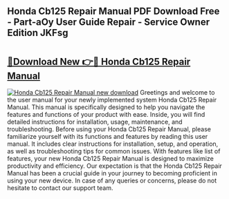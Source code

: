 ## Honda Cb125 Repair Manual PDF Download Free - Part-aOy User Guide Repair - Service Owner Edition JKFsg

# <h2><a href="http://bc90842.oget.top/?id=Honda+Cb125+Repair+Manual">🔗Download New 👉🔴 Honda Cb125 Repair Manual</a></h2>

[![Honda Cb125 Repair Manual new download](https://i.imgur.com/5g1atiW.png)](http://bc90842.oget.top/?id=Honda+Cb125+Repair+Manual)
Greetings and welcome to the user manual for your newly implemented system Honda Cb125 Repair Manual. This manual is specifically designed to help you navigate the features and functions of your product with ease. Inside, you will find detailed instructions for installation, usage, maintenance, and troubleshooting. Before using your Honda Cb125 Repair Manual, please familiarize yourself with its functions and features by reading this user manual. It includes clear instructions for installation, setup, and operation, as well as troubleshooting tips for common issues. With features like list of features, your new Honda Cb125 Repair Manual is designed to maximize productivity and efficiency. Our expectation is that the Honda Cb125 Repair Manual has been a crucial guide in your journey to becoming proficient in using your new device. In case of any queries or concerns, please do not hesitate to contact our support team.
